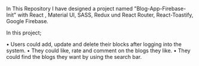 

In This Repository I have designed a project named "Blog-App-Firebase-Init" 
with React , Material UI, SASS, Redux und React Router, React-Toastify, Google Firebase.

In this project;

• Users could add, update and delete their blocks after logging into the system.
• They could like, rate and comment on the blogs they like.
• They could find the blogs they want by using the search bar.

